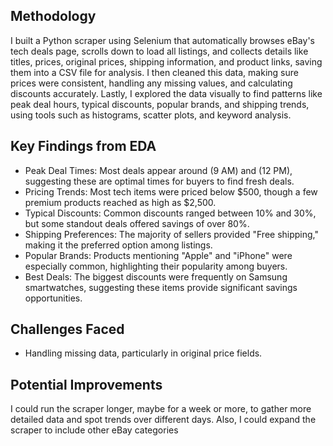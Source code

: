 
## Methodology
I built a Python scraper using Selenium that automatically browses eBay's tech deals page, scrolls down to load all listings, and collects details like titles, prices, original prices, shipping information, and product links, saving them into a CSV file for analysis. I then cleaned this data, making sure prices were consistent, handling any missing values, and calculating discounts accurately. Lastly, I explored the data visually to find patterns like peak deal hours, typical discounts, popular brands, and shipping trends, using tools such as histograms, scatter plots, and keyword analysis.

## Key Findings from EDA
- Peak Deal Times: Most deals appear around (9 AM) and (12 PM), suggesting these are optimal times for buyers to find fresh deals.
- Pricing Trends: Most tech items were priced below $500, though a few premium products reached as high as $2,500.
- Typical Discounts: Common discounts ranged between 10% and 30%, but some standout deals offered savings of over 80%.
- Shipping Preferences: The majority of sellers provided "Free shipping," making it the preferred option among listings.
- Popular Brands: Products mentioning "Apple" and "iPhone" were especially common, highlighting their popularity among buyers.
- Best Deals: The biggest discounts were frequently on Samsung smartwatches, suggesting these items provide significant savings opportunities.

## Challenges Faced
- Handling missing data, particularly in original price fields.

## Potential Improvements
I could run the scraper longer, maybe for a week or more, to gather more detailed data and spot trends over different days.
Also, I could expand the scraper to include other eBay categories